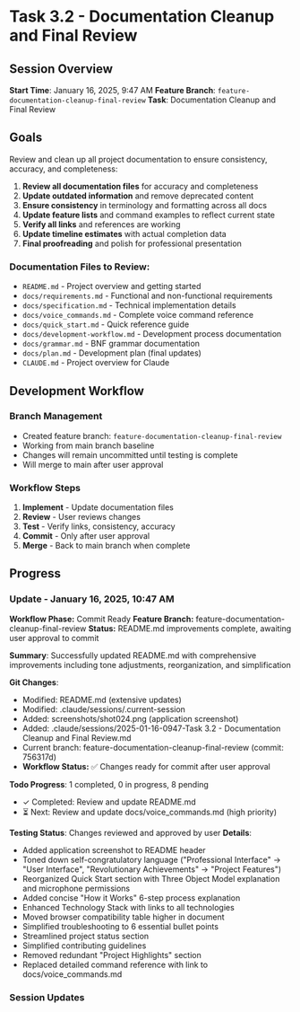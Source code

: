 # Task 3.2 - Documentation Cleanup and Final Review

## Session Overview
**Start Time**: January 16, 2025, 9:47 AM
**Feature Branch**: `feature-documentation-cleanup-final-review`
**Task**: Documentation Cleanup and Final Review

## Goals
Review and clean up all project documentation to ensure consistency, accuracy, and completeness:

1. **Review all documentation files** for accuracy and completeness
2. **Update outdated information** and remove deprecated content
3. **Ensure consistency** in terminology and formatting across all docs
4. **Update feature lists** and command examples to reflect current state
5. **Verify all links** and references are working
6. **Update timeline estimates** with actual completion data
7. **Final proofreading** and polish for professional presentation

### Documentation Files to Review:
- `README.md` - Project overview and getting started
- `docs/requirements.md` - Functional and non-functional requirements
- `docs/specification.md` - Technical implementation details
- `docs/voice_commands.md` - Complete voice command reference
- `docs/quick_start.md` - Quick reference guide
- `docs/development-workflow.md` - Development process documentation
- `docs/grammar.md` - BNF grammar documentation
- `docs/plan.md` - Development plan (final updates)
- `CLAUDE.md` - Project overview for Claude

## Development Workflow

### Branch Management
- Created feature branch: `feature-documentation-cleanup-final-review`
- Working from main branch baseline
- Changes will remain uncommitted until testing is complete
- Will merge to main after user approval

### Workflow Steps
1. **Implement** - Update documentation files
2. **Review** - User reviews changes
3. **Test** - Verify links, consistency, accuracy
4. **Commit** - Only after user approval
5. **Merge** - Back to main branch when complete

## Progress

### Update - January 16, 2025, 10:47 AM

**Workflow Phase:** Commit Ready
**Feature Branch:** feature-documentation-cleanup-final-review
**Status:** README.md improvements complete, awaiting user approval to commit

**Summary**: Successfully updated README.md with comprehensive improvements including tone adjustments, reorganization, and simplification

**Git Changes**:
- Modified: README.md (extensive updates)
- Modified: .claude/sessions/.current-session
- Added: screenshots/shot024.png (application screenshot)
- Added: .claude/sessions/2025-01-16-0947-Task 3.2 - Documentation Cleanup and Final Review.md
- Current branch: feature-documentation-cleanup-final-review (commit: 756317d)
- **Workflow Status:** ✅ Changes ready for commit after user approval

**Todo Progress**: 1 completed, 0 in progress, 8 pending
- ✓ Completed: Review and update README.md
- ⏳ Next: Review and update docs/voice_commands.md (high priority)

**Testing Status**: Changes reviewed and approved by user
**Details**: 
- Added application screenshot to README header
- Toned down self-congratulatory language ("Professional Interface" → "User Interface", "Revolutionary Achievements" → "Project Features")
- Reorganized Quick Start section with Three Object Model explanation and microphone permissions
- Added concise "How it Works" 6-step process explanation
- Enhanced Technology Stack with links to all technologies
- Moved browser compatibility table higher in document
- Simplified troubleshooting to 6 essential bullet points
- Streamlined project status section
- Simplified contributing guidelines
- Removed redundant "Project Highlights" section
- Replaced detailed command reference with link to docs/voice_commands.md

### Session Updates
<!-- Additional updates will be added here as work progresses -->
